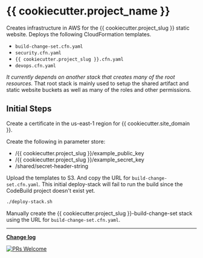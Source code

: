 # {{ cookiecutter.project_name }}

Creates infrastructure in AWS for the {{ cookiecutter.project_slug }} static website. Deploys
the following CloudFormation templates.

- `build-change-set.cfn.yaml`
- `security.cfn.yaml`
- `{{ cookiecutter.project_slug }}.cfn.yaml`
- `devops.cfn.yaml`

_It currently depends on another stack that creates many of the root resources._
That root stack is mainly used to setup the shared artifact and static website
buckets as well as many of the roles and other permissions.

## Initial Steps

Create a certificate in the us-east-1 region for {{ cookiecutter.site_domain }}.

Create the following in parameter store:

- /{{ cookiecutter.project_slug }}/example_public_key
- /{{ cookiecutter.project_slug }}/example_secret_key
- /shared/secret-header-string

Upload the templates to S3. And copy the URL for `build-change-set.cfn.yaml`.
This initial deploy-stack will fail to run the build since the CodeBuild project
doesn't exist yet.

```bash
./deploy-stack.sh
```

Manually create the {{ cookiecutter.project_slug }}-build-change-set stack using
the URL for `build-change-set.cfn.yaml`.

---

**[Change log](CHANGELOG.md)**

[![PRs Welcome](https://img.shields.io/badge/PRs-welcome-brightgreen.svg?style=flat-square)](http://makeapullrequest.com)
